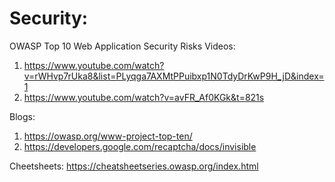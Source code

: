# Security:
OWASP Top 10 Web Application Security Risks
Videos:
1. https://www.youtube.com/watch?v=rWHvp7rUka8&list=PLyqga7AXMtPPuibxp1N0TdyDrKwP9H_jD&index=1
2. https://www.youtube.com/watch?v=avFR_Af0KGk&t=821s

Blogs:
1. https://owasp.org/www-project-top-ten/
2. https://developers.google.com/recaptcha/docs/invisible

Cheetsheets:
https://cheatsheetseries.owasp.org/index.html